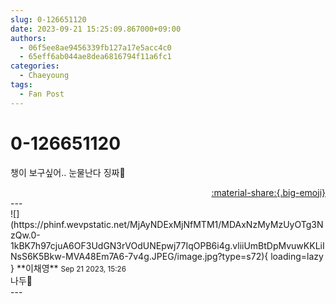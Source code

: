```yaml
---
slug: 0-126651120
date: 2023-09-21 15:25:09.867000+09:00
authors:
  - 06f5ee8ae9456339fb127a17e5acc4c0
  - 65eff6ab044ae8dea6816794f11a6fc1
categories:
  - Chaeyoung
tags:
  - Fan Post
---
```


# 0-126651120

<div class="post-container" markdown="1">
<div class="content-container md-sidebar__scrollwrap" markdown="1">

챙이 보구싶어.. 눈물난다 징짜🥹

</div>
</div>

<div style="text-align: right;" markdown="1">
<a href="https://weverse.io/fromis9/fanpost/0-126651120" style="text-align: right;">:material-share:{.big-emoji}</a>
</div>
---

<div class="comments-container md-sidebar__scrollwrap" markdown="1">
<div class="comment" markdown="1">
<div class='id-container' markdown="1">
![](https://phinf.wevpstatic.net/MjAyNDExMjNfMTM1/MDAxNzMyMzUyOTg3NzQw.0-1kBK7h97cjuA6OF3UdGN3rVOdUNEpwj77IqOPB6i4g.vliiUmBtDpMvuwKKLiINsS6K5Bkw-MVA48Em7A6-7v4g.JPEG/image.jpg?type=s72){ loading=lazy }
**<span class="artist">이채영</span>** <small>Sep 21 2023, 15:26</small><br>
</div>
<div class='comment-body' markdown="1">
나두🥺
</div>
</div>
</div>
---
